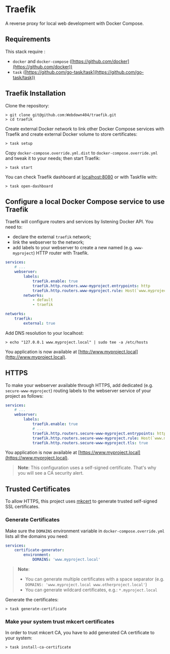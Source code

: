 # Traefik

A reverse proxy for local web development with Docker Compose.

## Requirements

This stack require :
- `docker` and `docker-compose` ([https://github.com/docker](https://github.com/docker))
- `task` ([https://github.com/go-task/task](https://github.com/go-task/task))

## Traefik Installation

Clone the repository:

```console
> git clone git@github.com:Webdown404/traefik.git
> cd traefik
```

Create external Docker network to link other Docker Compose services with Traefik and create external Docker volume to store certificates:

```console
> task setup
```

Copy `docker-compose.override.yml.dist` to `docker-compose.override.yml` and tweak it to your needs; then start Traefik:

```console
> task start
```

You can check Traefik dashboard at [localhost:8080](http://localhost:8080) or with Taskfile with:

```console
> task open-dashboard
```

## Configure a local Docker Compose service to use Traefik

Traefik will configure routers and services by listening Docker API. You need to:
 - declare the external `traefik` network;
 - link the webserver to the network;
 - add labels to your webserver to create a new named (e.g. `www-myproject`) HTTP router with Traefik.

```yaml
services:
    # ...
    webserver:
        labels:
            traefik.enable: true
            traefik.http.routers.www-myproject.entrypoints: http
            traefik.http.routers.www-myproject.rule: Host(`www.myproject.local`)
        networks:
            - default
            - traefik

networks:
    traefik:
        external: true
```

Add DNS resolution to your localhost:

```console
> echo "127.0.0.1 www.myproject.local" | sudo tee -a /etc/hosts
```

You application is now available at [http://www.myproject.local](http://www.myproject.local).

## HTTPS

To make your webserver available through HTTPS, add dedicated (e.g. `secure-www-myproject`) routing labels to the webserver service of your project as follows:

```yaml
services:
    # ...
    webserver:
        labels:
            traefik.enable: true
            # ...
            traefik.http.routers.secure-www-myproject.entrypoints: https
            traefik.http.routers.secure-www-myproject.rule: Host(`www.myproject.local`)
            traefik.http.routers.secure-www-myproject.tls: true
```

You application is now available at [https://www.myproject.local](https://www.myproject.local).

> **Note**: This configuration uses a self-signed certificate. That's why you will see a CA security alert.

## Trusted Certificates

To allow HTTPS, this project uses [mkcert](https://github.com/FiloSottile/mkcert) to generate trusted self-signed SSL certificates.

### Generate Certificates

Make sure the `DOMAINS` environment variable in `docker-compose.override.yml` lists all the domains you need:

```yaml
services:
    certificate-generator:
        environment:
            DOMAINS: 'www.myproject.local'
```

> **Note**:
> - You can generate multiple certificates with a space separator (e.g. `DOMAINS: 'www.myproject.local www.otherproject.local'`)
> - You can generate wildcard certificates, e.g.: `*.myproject.local`

Generate the certificates:

```console
> task generate-certificate
```

### Make your system trust mkcert certificates

In order to trust mkcert CA, you have to add generated CA certificate to your system:

```console
> task install-ca-certificate
```
